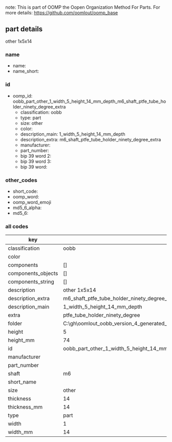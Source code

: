 #   

note: This is part of OOMP the Oopen Organization Method For Parts. For more details: https://github.com/oomlout/oomp_base

##  part details



other 1x5x14

### name
* name: 
* name_short: 
### id
* oomp_id: oobb_part_other_1_width_5_height_14_mm_depth_m6_shaft_ptfe_tube_holder_ninety_degree_extra
  * classification: oobb
  * type: part
  * size: other
  * color: 
  * description_main: 1_width_5_height_14_mm_depth
  * description_extra: m6_shaft_ptfe_tube_holder_ninety_degree_extra
  * manufacturer: 
  * part_number: 
  * bip 39 word 2: 
  * bip 39 word 3: 
  * bip 39 word: 

### other_codes
* short_code: 
* oomp_word: 
* oomp_word_emoji 
* md5_6_alpha: 
* md5_6: 









### all codes 
| key | value |  
| --- | --- |  
| classification | oobb |  
| color |  |  
| components | [] |  
| components_objects | [] |  
| components_string | [] |  
| description | other 1x5x14 |  
| description_extra | m6_shaft_ptfe_tube_holder_ninety_degree_extra |  
| description_main | 1_width_5_height_14_mm_depth |  
| extra | ptfe_tube_holder_ninety_degree |  
| folder | C:\gh\oomlout_oobb_version_4_generated_parts\things\oobb_part_other_1_width_5_height_14_mm_depth_m6_shaft_ptfe_tube_holder_ninety_degree_extra |  
| height | 5 |  
| height_mm | 74 |  
| id | oobb_part_other_1_width_5_height_14_mm_depth_m6_shaft_ptfe_tube_holder_ninety_degree_extra |  
| manufacturer |  |  
| part_number |  |  
| shaft | m6 |  
| short_name |  |  
| size | other |  
| thickness | 14 |  
| thickness_mm | 14 |  
| type | part |  
| width | 1 |  
| width_mm | 14 |  
